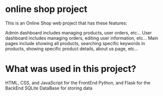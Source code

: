 # online shop project
This is an Online Shop web project that has these features:

Admin dashboard includes managing products, user orders, etc...
User dashboard includes managing orders, editing user information, etc...
Main pages include showing all products, searching specific keywords in products, showing specific product details, about us page, etc...
# What was used in this project?
HTML, CSS, and JavaScript for the FrontEnd
Python, and Flask for the BackEnd
SQLite DataBase for storing data
